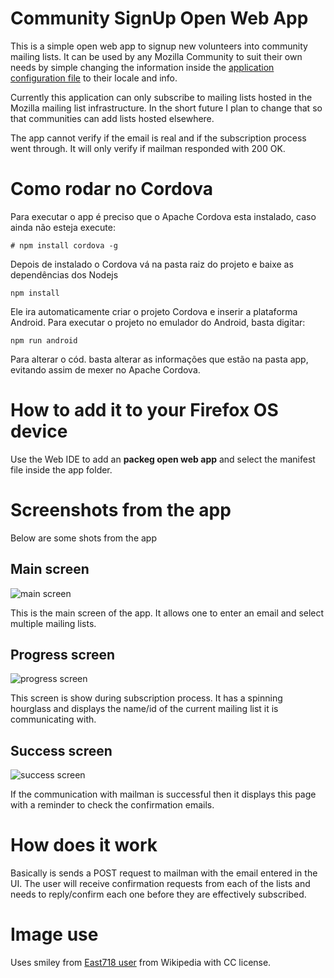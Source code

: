 # Community SignUp Open Web App
This is a simple open web app to signup new volunteers into community mailing lists. It can be used by any Mozilla Community to suit their own needs by simple changing the information inside the [application configuration file](app/config.js) to their locale and info.

Currently this application can only subscribe to mailing lists hosted in the Mozilla mailing list infrastructure. In the short future I plan to change that so that communities can add lists hosted elsewhere.

The app cannot verify if the email is real and if the subscription process went through. It will only verify if mailman responded with 200 OK.

# Como rodar no Cordova

Para executar o app é preciso que o Apache Cordova esta instalado, caso ainda não esteja execute:
```
# npm install cordova -g
```

Depois de instalado o Cordova vá na pasta raiz do projeto e baixe as dependências dos Nodejs

```
npm install
```

Ele ira automaticamente criar o projeto Cordova e inserir a plataforma Android. Para executar o projeto no emulador do Android, basta digitar:

```
npm run android
```

Para alterar o cód. basta alterar as informações que estão na pasta app, evitando assim de mexer no Apache Cordova.

# How to add it to your Firefox OS device

Use the Web IDE to add an **packeg open web app** and select the manifest file inside the app folder.

# Screenshots from the app
Below are some shots from the app

## Main screen

![main screen](screen1.png)

This is the main screen of the app. It allows one to enter an email and select multiple mailing lists.

## Progress screen

![progress screen](screen2.png)

This screen is show during subscription process. It has a spinning hourglass and displays the name/id of the current mailing list it is communicating with.

## Success screen

![success screen](screen3.png)

If the communication with mailman is successful then it displays this page with a reminder to check the confirmation emails.

# How does it work
Basically is sends a POST request to mailman with the email entered in the UI. The user will receive confirmation requests from each of the lists and needs to reply/confirm each one before they are effectively subscribed.


# Image use
Uses smiley from [East718 user](https://commons.wikimedia.org/wiki/File:718smiley.svg) from Wikipedia with CC license.
